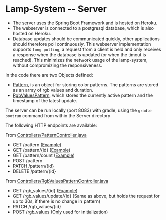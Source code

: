 # Lamp-System -- Server

- The server uses the Spring Boot Framework and is hosted on Heroku.
- The webserver is connected to a postgresql database, which is also hosted on Heroku.
- Database updates should be communicated quickly, other applications should therefore poll continuously. This webserver implementation supports `long polling`, a request from a client is held and only receives a response when the database is updated (or when the timout is reached). This minimizes the network usage of the lamp-system, without compromizing the responsiveness.

In the code there are two Objects defined:
- [Pattern](src/main/java/com/lampsystem/lampsystem/Entities/Pattern.java), is an object for storing color patterns. The patterns are stored as an array of rgb values and duration.
- [RgbValuesPattern](src/main/java/com/lampsystem/lampsystem/Entities/RgbValuesPattern.java), which stores the currently active pattern and the timestamp of the latest update.

The server can be run locally (port 8083) with gradle, using the `gradle bootrun` command from within the Server directory

The following HTTP endpoints are available:

From [Controllers/PatternController.java](src/main/java/com/lampsystem/lampsystem/Controllers/PatternController.java)

- GET /pattern ([Example](https://cryptic-earth-79580.herokuapp.com/pattern))
- GET /pattern/{id} ([Example](https://cryptic-earth-79580.herokuapp.com/pattern/6))
- GET /pattern/count ([Example](https://cryptic-earth-79580.herokuapp.com/pattern/count))
- POST /pattern
- PATCH /pattern/{id}
- DELETE /pattern/{id}

From [Controllers/RgbValuesPatternController.java](src/main/java/com/lampsystem/lampsystem/Controllers/RgbValuesPatternController.java)

- GET /rgb_values/{id} ([Example](https://cryptic-earth-79580.herokuapp.com/rgb_values/1))
- GET /rgb_values/update/{id} (Same as above, but holds the request for up to 30s, if there is no change in pattern)
- PATCH /rgb_values/{id}
- POST /rgb_values (Only used for initialization)
